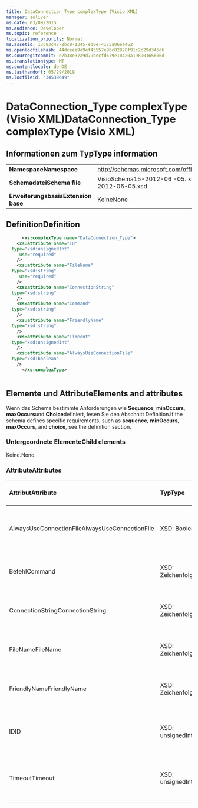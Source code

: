 ```yaml
---
title: DataConnection_Type complexType (Visio XML)
manager: soliver
ms.date: 03/09/2015
ms.audience: Developer
ms.topic: reference
localization_priority: Normal
ms.assetid: 13683c47-2bc8-1345-ed0e-4175a06ea452
ms.openlocfilehash: 44dceee9a9ef43557e9bc02828f91c2c29d345d6
ms.sourcegitcommit: e7b38e37a9d79becfd679e10420a19890165606d
ms.translationtype: MT
ms.contentlocale: de-DE
ms.lasthandoff: 05/29/2019
ms.locfileid: "34539649"
---
```

# <a name="dataconnectiontype-complextype-visio-xml"></a><span data-ttu-id="02116-102">DataConnection_Type complexType (Visio XML)</span><span class="sxs-lookup"><span data-stu-id="02116-102">DataConnection_Type complexType (Visio XML)</span></span>

## <a name="type-information"></a><span data-ttu-id="02116-103">Informationen zum Typ</span><span class="sxs-lookup"><span data-stu-id="02116-103">Type information</span></span>

|||
|:-----|:-----|
|<span data-ttu-id="02116-104">**Namespace**</span><span class="sxs-lookup"><span data-stu-id="02116-104">**Namespace**</span></span> <br/> |http://schemas.microsoft.com/office/visio/2011/1/core  <br/> |
|<span data-ttu-id="02116-105">**Schemadatei**</span><span class="sxs-lookup"><span data-stu-id="02116-105">**Schema file**</span></span> <br/> |<span data-ttu-id="02116-106">VisioSchema15-2012-06 -05. xsd</span><span class="sxs-lookup"><span data-stu-id="02116-106">VisioSchema15-2012-06-05.xsd</span></span>  <br/> |
|<span data-ttu-id="02116-107">**Erweiterungsbasis**</span><span class="sxs-lookup"><span data-stu-id="02116-107">**Extension base**</span></span> <br/> |<span data-ttu-id="02116-108">Keine</span><span class="sxs-lookup"><span data-stu-id="02116-108">None</span></span>  <br/> |
   
## <a name="definition"></a><span data-ttu-id="02116-109">Definition</span><span class="sxs-lookup"><span data-stu-id="02116-109">Definition</span></span>

```XML
      <xs:complexType name="DataConnection_Type">
    <xs:attribute name="ID"
  type="xsd:unsignedInt"
     use="required"
    />
    <xs:attribute name="FileName"
  type="xsd:string"
     use="required"
    />
    <xs:attribute name="ConnectionString"
  type="xsd:string"
    />
    <xs:attribute name="Command"
  type="xsd:string"
    />
    <xs:attribute name="FriendlyName"
  type="xsd:string"
    />
    <xs:attribute name="Timeout"
  type="xsd:unsignedInt"
    />
    <xs:attribute name="AlwaysUseConnectionFile"
  type="xsd:boolean"
    />
      </xs:complexType>
      
```

## <a name="elements-and-attributes"></a><span data-ttu-id="02116-110">Elemente und Attribute</span><span class="sxs-lookup"><span data-stu-id="02116-110">Elements and attributes</span></span>

<span data-ttu-id="02116-111">Wenn das Schema bestimmte Anforderungen wie **Sequence**, **minOccurs**, **maxOccurs**und **Choice**definiert, lesen Sie den Abschnitt Definition.</span><span class="sxs-lookup"><span data-stu-id="02116-111">If the schema defines specific requirements, such as **sequence**, **minOccurs**, **maxOccurs**, and **choice**, see the definition section.</span></span> 
  
### <a name="child-elements"></a><span data-ttu-id="02116-112">Untergeordnete Elemente</span><span class="sxs-lookup"><span data-stu-id="02116-112">Child elements</span></span>

<span data-ttu-id="02116-113">Keine.</span><span class="sxs-lookup"><span data-stu-id="02116-113">None.</span></span>
  
### <a name="attributes"></a><span data-ttu-id="02116-114">Attribute</span><span class="sxs-lookup"><span data-stu-id="02116-114">Attributes</span></span>

|<span data-ttu-id="02116-115">**Attribut**</span><span class="sxs-lookup"><span data-stu-id="02116-115">**Attribute**</span></span>|<span data-ttu-id="02116-116">**Typ**</span><span class="sxs-lookup"><span data-stu-id="02116-116">**Type**</span></span>|<span data-ttu-id="02116-117">**Erforderlich**</span><span class="sxs-lookup"><span data-stu-id="02116-117">**Required**</span></span>|<span data-ttu-id="02116-118">**Beschreibung**</span><span class="sxs-lookup"><span data-stu-id="02116-118">**Description**</span></span>|<span data-ttu-id="02116-119">**Mögliche Werte**</span><span class="sxs-lookup"><span data-stu-id="02116-119">**Possible values**</span></span>|
|:-----|:-----|:-----|:-----|:-----|
|<span data-ttu-id="02116-120">AlwaysUseConnectionFile</span><span class="sxs-lookup"><span data-stu-id="02116-120">AlwaysUseConnectionFile</span></span>  <br/> |<span data-ttu-id="02116-121">XSD: Boolean</span><span class="sxs-lookup"><span data-stu-id="02116-121">xsd:boolean</span></span>  <br/> |<span data-ttu-id="02116-122">Optional</span><span class="sxs-lookup"><span data-stu-id="02116-122">optional</span></span>  <br/> ||<span data-ttu-id="02116-123">Werte des XSD: Boolean-Typs.</span><span class="sxs-lookup"><span data-stu-id="02116-123">Values of the xsd:boolean type.</span></span>  <br/> |
|<span data-ttu-id="02116-124">Befehl</span><span class="sxs-lookup"><span data-stu-id="02116-124">Command</span></span>  <br/> |<span data-ttu-id="02116-125">XSD: Zeichenfolge</span><span class="sxs-lookup"><span data-stu-id="02116-125">xsd:string</span></span>  <br/> |<span data-ttu-id="02116-126">Optional</span><span class="sxs-lookup"><span data-stu-id="02116-126">optional</span></span>  <br/> ||<span data-ttu-id="02116-127">Werte des Typs XSD: String.</span><span class="sxs-lookup"><span data-stu-id="02116-127">Values of the xsd:string type.</span></span>  <br/> |
|<span data-ttu-id="02116-128">ConnectionString</span><span class="sxs-lookup"><span data-stu-id="02116-128">ConnectionString</span></span>  <br/> |<span data-ttu-id="02116-129">XSD: Zeichenfolge</span><span class="sxs-lookup"><span data-stu-id="02116-129">xsd:string</span></span>  <br/> |<span data-ttu-id="02116-130">Optional</span><span class="sxs-lookup"><span data-stu-id="02116-130">optional</span></span>  <br/> ||<span data-ttu-id="02116-131">Werte des Typs XSD: String.</span><span class="sxs-lookup"><span data-stu-id="02116-131">Values of the xsd:string type.</span></span>  <br/> |
|<span data-ttu-id="02116-132">FileName</span><span class="sxs-lookup"><span data-stu-id="02116-132">FileName</span></span>  <br/> |<span data-ttu-id="02116-133">XSD: Zeichenfolge</span><span class="sxs-lookup"><span data-stu-id="02116-133">xsd:string</span></span>  <br/> |<span data-ttu-id="02116-134">erforderlich</span><span class="sxs-lookup"><span data-stu-id="02116-134">required</span></span>  <br/> ||<span data-ttu-id="02116-135">Werte des Typs XSD: String.</span><span class="sxs-lookup"><span data-stu-id="02116-135">Values of the xsd:string type.</span></span>  <br/> |
|<span data-ttu-id="02116-136">FriendlyName</span><span class="sxs-lookup"><span data-stu-id="02116-136">FriendlyName</span></span>  <br/> |<span data-ttu-id="02116-137">XSD: Zeichenfolge</span><span class="sxs-lookup"><span data-stu-id="02116-137">xsd:string</span></span>  <br/> |<span data-ttu-id="02116-138">Optional</span><span class="sxs-lookup"><span data-stu-id="02116-138">optional</span></span>  <br/> ||<span data-ttu-id="02116-139">Werte des Typs XSD: String.</span><span class="sxs-lookup"><span data-stu-id="02116-139">Values of the xsd:string type.</span></span>  <br/> |
|<span data-ttu-id="02116-140">ID</span><span class="sxs-lookup"><span data-stu-id="02116-140">ID</span></span>  <br/> |<span data-ttu-id="02116-141">XSD: unsignedInt</span><span class="sxs-lookup"><span data-stu-id="02116-141">xsd:unsignedInt</span></span>  <br/> |<span data-ttu-id="02116-142">erforderlich</span><span class="sxs-lookup"><span data-stu-id="02116-142">required</span></span>  <br/> ||<span data-ttu-id="02116-143">Werte des XSD: unsignedInt-Typs.</span><span class="sxs-lookup"><span data-stu-id="02116-143">Values of the xsd:unsignedInt type.</span></span>  <br/> |
|<span data-ttu-id="02116-144">Timeout</span><span class="sxs-lookup"><span data-stu-id="02116-144">Timeout</span></span>  <br/> |<span data-ttu-id="02116-145">XSD: unsignedInt</span><span class="sxs-lookup"><span data-stu-id="02116-145">xsd:unsignedInt</span></span>  <br/> |<span data-ttu-id="02116-146">Optional</span><span class="sxs-lookup"><span data-stu-id="02116-146">optional</span></span>  <br/> ||<span data-ttu-id="02116-147">Werte des XSD: unsignedInt-Typs.</span><span class="sxs-lookup"><span data-stu-id="02116-147">Values of the xsd:unsignedInt type.</span></span>  <br/> |
   

